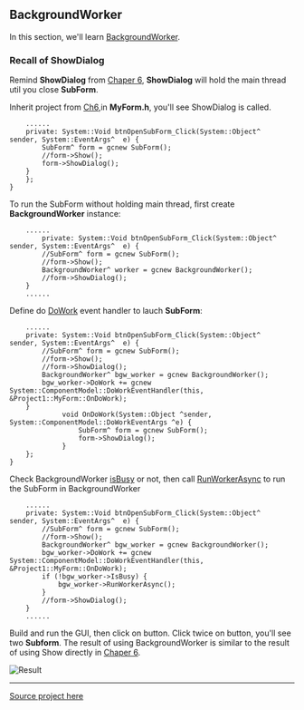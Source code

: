 ## BackgroundWorker

In this section, we'll learn [BackgroundWorker](https://msdn.microsoft.com/zh-tw/library/system.componentmodel.backgroundworker(v=vs.110).aspx).

### Recall of ShowDialog
Remind **ShowDialog** from [Chaper 6](/doc/Ch6/6-1.md), **ShowDialog** will hold the main thread util you close **SubForm**.

Inherit project from [Ch6](/doc/Ch6/src/6-1),in **MyForm.h**, you'll see ShowDialog is called.

````
    ......
    private: System::Void btnOpenSubForm_Click(System::Object^  sender, System::EventArgs^  e) {
        SubForm^ form = gcnew SubForm();
        //form->Show();
        form->ShowDialog();
    }
    };
}

````

To run the SubForm without holding main thread, first create **BackgroundWorker** instance:

````
    ......
        private: System::Void btnOpenSubForm_Click(System::Object^  sender, System::EventArgs^  e) {
        //SubForm^ form = gcnew SubForm();
        //form->Show();
        BackgroundWorker^ worker = gcnew BackgroundWorker();
        //form->ShowDialog();
    }
    ......
````

Define do [DoWork](https://msdn.microsoft.com/zh-tw/library/system.componentmodel.backgroundworker.dowork(v=vs.110).aspx) event handler to lauch **SubForm**:

````
    ......
    private: System::Void btnOpenSubForm_Click(System::Object^  sender, System::EventArgs^  e) {
        //SubForm^ form = gcnew SubForm();
        //form->Show();
        //form->ShowDialog();
        BackgroundWorker^ bgw_worker = gcnew BackgroundWorker();
        bgw_worker->DoWork += gcnew System::ComponentModel::DoWorkEventHandler(this, &Project1::MyForm::OnDoWork);
    }
             void OnDoWork(System::Object ^sender, System::ComponentModel::DoWorkEventArgs ^e) {
                 SubForm^ form = gcnew SubForm();
                 form->ShowDialog();
             }
    };
}

````

Check BackgroundWorker [isBusy](https://msdn.microsoft.com/zh-tw/library/system.componentmodel.backgroundworker.isbusy(v=vs.110).aspx) or not, then call [RunWorkerAsync](https://msdn.microsoft.com/zh-tw/library/f00zz5b2(v=vs.110).aspx) to run the SubForm in BackgroundWorker

````
    ......
    private: System::Void btnOpenSubForm_Click(System::Object^  sender, System::EventArgs^  e) {
        //SubForm^ form = gcnew SubForm();
        //form->Show();
        BackgroundWorker^ bgw_worker = gcnew BackgroundWorker();
        bgw_worker->DoWork += gcnew System::ComponentModel::DoWorkEventHandler(this, &Project1::MyForm::OnDoWork);
        if (!bgw_worker->IsBusy) {
            bgw_worker->RunWorkerAsync();
        }
        //form->ShowDialog();
    }
    ......
````

Build and run the GUI, then click on button. Click twice on button, you'll see two **Subform**. The result of using BackgroundWorker is similar to the result of using Show directly in [Chaper 6](/doc/Ch6/6-1.md).

![Result](/doc/Ch9/img/9-2-1.jpg)


***
[Source project here](/doc/Ch9/src/9-2-2)